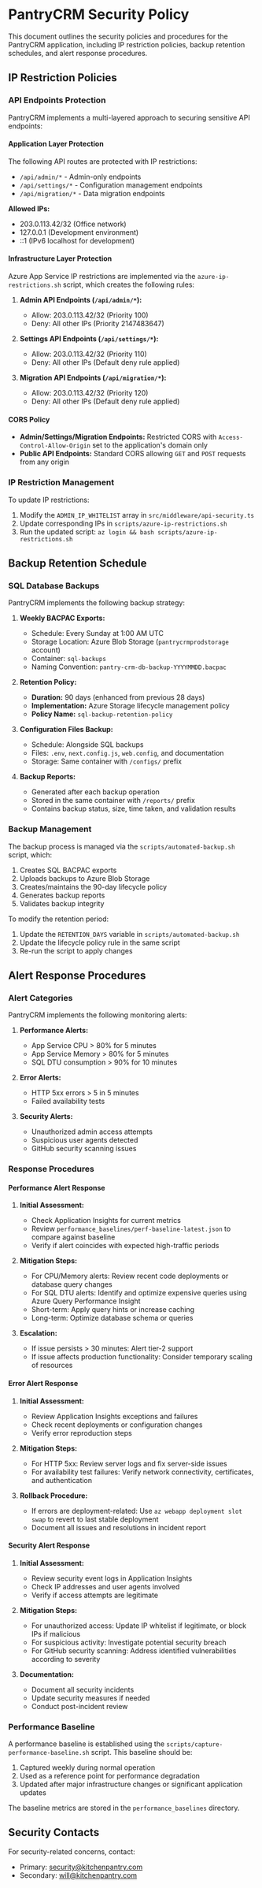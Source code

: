# PantryCRM Security Policy

This document outlines the security policies and procedures for the PantryCRM application, including IP restriction policies, backup retention schedules, and alert response procedures.

## IP Restriction Policies

### API Endpoints Protection

PantryCRM implements a multi-layered approach to securing sensitive API endpoints:

#### Application Layer Protection

The following API routes are protected with IP restrictions:
- `/api/admin/*` - Admin-only endpoints
- `/api/settings/*` - Configuration management endpoints  
- `/api/migration/*` - Data migration endpoints

**Allowed IPs:**
- 203.0.113.42/32 (Office network)
- 127.0.0.1 (Development environment)
- ::1 (IPv6 localhost for development)

#### Infrastructure Layer Protection

Azure App Service IP restrictions are implemented via the `azure-ip-restrictions.sh` script, which creates the following rules:

1. **Admin API Endpoints (`/api/admin/*`):**
   - Allow: 203.0.113.42/32 (Priority 100)
   - Deny: All other IPs (Priority 2147483647)

2. **Settings API Endpoints (`/api/settings/*`):**
   - Allow: 203.0.113.42/32 (Priority 110)
   - Deny: All other IPs (Default deny rule applied)

3. **Migration API Endpoints (`/api/migration/*`):**
   - Allow: 203.0.113.42/32 (Priority 120)
   - Deny: All other IPs (Default deny rule applied)

#### CORS Policy

- **Admin/Settings/Migration Endpoints:** Restricted CORS with `Access-Control-Allow-Origin` set to the application's domain only
- **Public API Endpoints:** Standard CORS allowing `GET` and `POST` requests from any origin

### IP Restriction Management

To update IP restrictions:

1. Modify the `ADMIN_IP_WHITELIST` array in `src/middleware/api-security.ts`
2. Update corresponding IPs in `scripts/azure-ip-restrictions.sh`
3. Run the updated script: `az login && bash scripts/azure-ip-restrictions.sh`

## Backup Retention Schedule

### SQL Database Backups

PantryCRM implements the following backup strategy:

1. **Weekly BACPAC Exports:**
   - Schedule: Every Sunday at 1:00 AM UTC
   - Storage Location: Azure Blob Storage (`pantrycrmprodstorage` account)
   - Container: `sql-backups`
   - Naming Convention: `pantry-crm-db-backup-YYYYMMDD.bacpac`

2. **Retention Policy:**
   - **Duration:** 90 days (enhanced from previous 28 days)
   - **Implementation:** Azure Storage lifecycle management policy
   - **Policy Name:** `sql-backup-retention-policy`

3. **Configuration Files Backup:**
   - Schedule: Alongside SQL backups
   - Files: `.env`, `next.config.js`, `web.config`, and documentation
   - Storage: Same container with `/configs/` prefix

4. **Backup Reports:**
   - Generated after each backup operation
   - Stored in the same container with `/reports/` prefix
   - Contains backup status, size, time taken, and validation results

### Backup Management

The backup process is managed via the `scripts/automated-backup.sh` script, which:
1. Creates SQL BACPAC exports
2. Uploads backups to Azure Blob Storage
3. Creates/maintains the 90-day lifecycle policy
4. Generates backup reports
5. Validates backup integrity

To modify the retention period:
1. Update the `RETENTION_DAYS` variable in `scripts/automated-backup.sh`
2. Update the lifecycle policy rule in the same script
3. Re-run the script to apply changes

## Alert Response Procedures

### Alert Categories

PantryCRM implements the following monitoring alerts:

1. **Performance Alerts:**
   - App Service CPU > 80% for 5 minutes
   - App Service Memory > 80% for 5 minutes
   - SQL DTU consumption > 90% for 10 minutes

2. **Error Alerts:**
   - HTTP 5xx errors > 5 in 5 minutes
   - Failed availability tests

3. **Security Alerts:**
   - Unauthorized admin access attempts
   - Suspicious user agents detected
   - GitHub security scanning issues

### Response Procedures

#### Performance Alert Response

1. **Initial Assessment:**
   - Check Application Insights for current metrics
   - Review `performance_baselines/perf-baseline-latest.json` to compare against baseline
   - Verify if alert coincides with expected high-traffic periods

2. **Mitigation Steps:**
   - For CPU/Memory alerts: Review recent code deployments or database query changes
   - For SQL DTU alerts: Identify and optimize expensive queries using Azure Query Performance Insight
   - Short-term: Apply query hints or increase caching
   - Long-term: Optimize database schema or queries

3. **Escalation:**
   - If issue persists > 30 minutes: Alert tier-2 support
   - If issue affects production functionality: Consider temporary scaling of resources

#### Error Alert Response

1. **Initial Assessment:**
   - Review Application Insights exceptions and failures
   - Check recent deployments or configuration changes
   - Verify error reproduction steps

2. **Mitigation Steps:**
   - For HTTP 5xx: Review server logs and fix server-side issues
   - For availability test failures: Verify network connectivity, certificates, and authentication

3. **Rollback Procedure:**
   - If errors are deployment-related: Use `az webapp deployment slot swap` to revert to last stable deployment
   - Document all issues and resolutions in incident report

#### Security Alert Response

1. **Initial Assessment:**
   - Review security event logs in Application Insights
   - Check IP addresses and user agents involved
   - Verify if access attempts are legitimate

2. **Mitigation Steps:**
   - For unauthorized access: Update IP whitelist if legitimate, or block IPs if malicious
   - For suspicious activity: Investigate potential security breach
   - For GitHub security scanning: Address identified vulnerabilities according to severity

3. **Documentation:**
   - Document all security incidents
   - Update security measures if needed
   - Conduct post-incident review

### Performance Baseline

A performance baseline is established using the `scripts/capture-performance-baseline.sh` script. This baseline should be:

1. Captured weekly during normal operation
2. Used as a reference point for performance degradation
3. Updated after major infrastructure changes or significant application updates

The baseline metrics are stored in the `performance_baselines` directory.

## Security Contacts

For security-related concerns, contact:
- Primary: security@kitchenpantry.com
- Secondary: will@kitchenpantry.com
